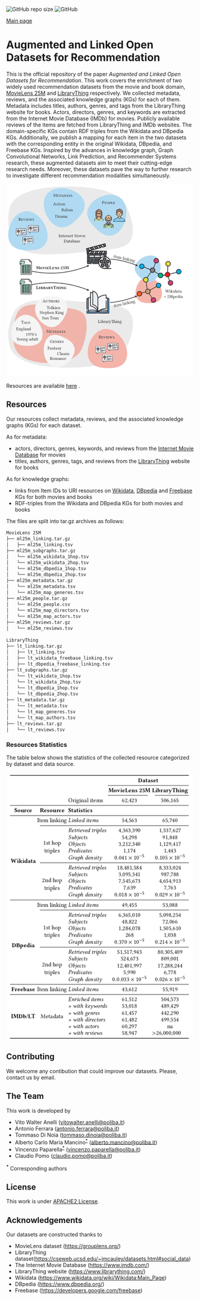 ![GitHub repo size](https://img.shields.io/github/repo-size/sisinflab/elliot) ![GitHub](https://img.shields.io/github/license/sisinflab/Augmented-and-Linked-Open-Datasets-for-Recommendation.svg)

[Main page](https://sisinflab.github.io/Augmented-and-Linked-Open-Datasets-for-Recommendation/)

# Augmented and Linked Open Datasets for Recommendation

This is the official repository of the paper *Augmented and Linked Open Datasets for Recommendation*.
This work covers the enrichment of two widely used recommendation datasets from the movie and book domain, [MovieLens 25M](https://grouplens.org/datasets/movielens/25m/) and [LibraryThing](https://cseweb.ucsd.edu/~jmcauley/datasets.html#social_data) respectively. We collected metadata, reviews, and the associated knowledge graphs (KGs) for each of them.
Metadata includes titles, authors, genres, and tags from the LibraryThing website for books. Actors, directors, genres, and keywords are extracted from the Internet Movie Database (IMDb) for movies.
Publicly available reviews of the items are fetched from LibraryThing and IMDb websites. 
The domain-specific KGs contain RDF triples from the Wikidata and DBpedia KGs.
Additionally, we publish a mapping for each item in the two datasets with the corresponding entity in the original Wikidata, DBpedia, and Freebase KGs.
Inspired by the advances in knowledge graph, Graph Convolutional Networks, Link Prediction, and Recommender Systems research, these augmented datasets aim to meet their cutting-edge research needs. Moreover, these datasets pave the way to further research to investigate different recommendation modalities simultaneously.

<p align="center">
<img src="images/resources.png" alt="drawing" width="500" />
</p>

Resources are available [here](https://tny.sh/sisinflab-alod) . 



## Resources
Our resources collect metadata, reviews, and the associated knowledge graphs (KGs) for each dataset. 

As for metadata:
- actors, directors, genres, keywords, and reviews from the [Internet Movie Database](https://www.imdb.com/) for movies
- titles, authors, genres, tags, and reviews from the [LibraryThing](https://www.librarything.com/) website for books

As for knowledge graphs:
- links from Item IDs to URI resources on [Wikidata](https://www.wikidata.org/wiki/Wikidata:Main_Page), [DBpedia](https://www.dbpedia.org/) and [Freebase](https://developers.google.com/freebase) KGs for both movies and books
- RDF-triples from the Wikidata and DBpedia KGs for both movies and books 

The files are split into tar.gz archives as follows:
  ```shell
  MovieLens 25M
  ├── ml25m_linking.tar.gz
  │   ├── ml25m_linking.tsv   
  ├── ml25m_subgraphs.tar.gz
  │   └── ml25m_wikidata_1hop.tsv
  │   └── ml25m_wikidata_2hop.tsv
  │   └── ml25m_dbpedia_1hop.tsv
  │   └── ml25m_dbpedia_2hop.tsv
  ├── ml25m_metadata.tar.gz
  │   └── ml25m_metadata.tsv
  │   └── ml25m_map_generes.tsv
  ├── ml25m_people.tar.gz
  │   └── ml25m_people.csv
  │   └── ml25m_map_directors.tsv
  │   └── ml25m_map_actors.tsv
  ├── ml25m_reviews.tar.gz
  │   └── ml25m_reviews.tsv

  LibraryThing
  ├── lt_linking.tar.gz
  │   ├── lt_linking.tsv   
  │   ├── lt_wikidata_freebase_linking.tsv   
  │   ├── lt_dbpedia_freebase_linking.tsv   
  ├── lt_subgraphs.tar.gz
  │   └── lt_wikidata_1hop.tsv
  │   └── lt_wikidata_2hop.tsv
  │   └── lt_dbpedia_1hop.tsv
  │   └── lt_dbpedia_2hop.tsv
  ├── lt_metadata.tar.gz
  │   └── lt_metadata.tsv
  │   └── lt_map_generes.tsv
  │   └── lt_map_authors.tsv
  ├── lt_reviews.tar.gz
  │   └── lt_reviews.tsv

  ```

### Resources Statistics

The table below shows the statistics of the collected resource categorized by dataset and data source.

<p align="center">
<img src="images/stats.png" alt="drawing" width="500" />
</p>


## Contributing
We welcome any contibution that could improve our datasets. Please, contact us by email.

## The Team
This work is developed by
* Vito Walter Anelli (vitowalter.anelli@poliba.it)
* Antonio Ferrara (antonio.ferrara@poliba.it)
* Tommaso Di Noia (tommaso.dinoia@poliba.it)
* Alberto Carlo Maria Mancino<sup id="a1">[*](#f1)</sup> (alberto.mancino@poliba.it)
* Vincenzo Paparella<sup id="a1">[*](#f1)</sup> (vincenzo.paparella@poliba.it)
* Claudio Pomo (claudio.pomo@poliba.it)

<b id="f1"><sup>*</sup></b> Corresponding authors

## License
This work is under [APACHE2 License](./LICENSE).

## Acknowledgements
Our datasets are constructed thanks to 
- MovieLens dataset (https://grouplens.org/)
- LibraryThing dataset(https://cseweb.ucsd.edu/~jmcauley/datasets.html#social_data)
- The Internet Movie Database (https://www.imdb.com/)
- LibraryThing website (https://www.librarything.com/)
- Wikidata (https://www.wikidata.org/wiki/Wikidata:Main_Page)
- DBpedia (https://www.dbpedia.org/)
- Freebase (https://developers.google.com/freebase)
